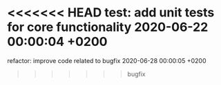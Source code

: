 <<<<<<< HEAD
test: add unit tests for core functionality 2020-06-22 00:00:04 +0200
=======
refactor: improve code related to bugfix 2020-06-28 00:00:05 +0200
>>>>>>> bugfix
